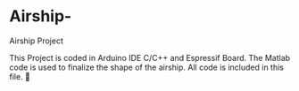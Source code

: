# Airship-
Airship Project 


This Project is coded in Arduino IDE C/C++ and Espressif Board. The Matlab code is used to finalize the shape of the airship. All code is included in this file. 🚀
